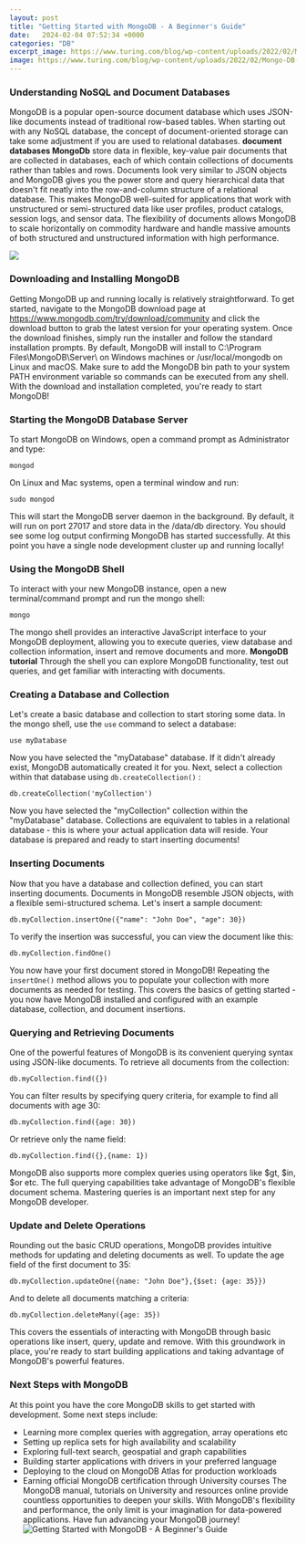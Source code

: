 ```yaml
---
layout: post
title: "Getting Started with MongoDB - A Beginner's Guide"
date:   2024-02-04 07:52:34 +0000
categories: "DB"
excerpt_image: https://www.turing.com/blog/wp-content/uploads/2022/02/Mongo-DB-Features.jpg
image: https://www.turing.com/blog/wp-content/uploads/2022/02/Mongo-DB-Features.jpg
---
```


### Understanding NoSQL and Document Databases
MongoDB is a popular open-source document database which uses JSON-like documents instead of traditional row-based tables. When starting out with any NoSQL database, the concept of document-oriented storage can take some adjustment if you are used to relational databases. **document databases MongoDb** store data in flexible, key-value pair documents that are collected in databases, each of which contain collections of documents rather than tables and rows. 
Documents look very similar to JSON objects and MongoDB gives you the power store and query hierarchical data that doesn't fit neatly into the row-and-column structure of a relational database. This makes MongoDB well-suited for applications that work with unstructured or semi-structured data like user profiles, product catalogs, session logs, and sensor data. The flexibility of documents allows MongoDB to scale horizontally on commodity hardware and handle massive amounts of both structured and unstructured information with high performance.

![](https://i.ytimg.com/vi/_O2alVdFV1k/maxresdefault.jpg)
### Downloading and Installing MongoDB
Getting MongoDB up and running locally is relatively straightforward. To get started, navigate to the MongoDB download page at https://www.mongodb.com/try/download/community and click the download button to grab the latest version for your operating system. Once the download finishes, simply run the installer and follow the standard installation prompts. 
By default, MongoDB will install to C:\Program Files\MongoDB\Server\ on Windows machines or /usr/local/mongodb on Linux and macOS. Make sure to add the MongoDB bin path to your system PATH environment variable so commands can be executed from any shell. With the download and installation completed, you're ready to start MongoDB!
### Starting the MongoDB Database Server
To start MongoDB on Windows, open a command prompt as Administrator and type:
```
mongod
``` 
On Linux and Mac systems, open a terminal window and run: 
```
sudo mongod
```
This will start the MongoDB server daemon in the background. By default, it will run on port 27017 and store data in the /data/db directory. You should see some log output confirming MongoDB has started successfully. At this point you have a single node development cluster up and running locally!
### Using the MongoDB Shell 
To interact with your new MongoDB instance, open a new terminal/command prompt and run the mongo shell:
```
mongo
```
The mongo shell provides an interactive JavaScript interface to your MongoDB deployment, allowing you to execute queries, view database and collection information, insert and remove documents and more. **MongoDB tutorial** Through the shell you can explore MongoDB functionality, test out queries, and get familiar with interacting with documents.
### Creating a Database and Collection
Let's create a basic database and collection to start storing some data. In the mongo shell, use the `use` command to select a database: 
```
use myDatabase
```
Now you have selected the "myDatabase" database. If it didn't already exist, MongoDB automatically created it for you. Next, select a collection within that database using `db.createCollection()` :
```
db.createCollection('myCollection')
```
Now you have selected the "myCollection" collection within the "myDatabase" database. Collections are equivalent to tables in a relational database - this is where your actual application data will reside. Your database is prepared and ready to start inserting documents!
### Inserting Documents 
Now that you have a database and collection defined, you can start inserting documents. Documents in MongoDB resemble JSON objects, with a flexible semi-structured schema. Let's insert a sample document:
```
db.myCollection.insertOne({"name": "John Doe", "age": 30})
```
To verify the insertion was successful, you can view the document like this: 
```
db.myCollection.findOne() 
```
You now have your first document stored in MongoDB! Repeating the `insertOne()` method allows you to populate your collection with more documents as needed for testing. This covers the basics of getting started - you now have MongoDB installed and configured with an example database, collection, and document insertions.
### Querying and Retrieving Documents
One of the powerful features of MongoDB is its convenient querying syntax using JSON-like documents. To retrieve all documents from the collection:
```
db.myCollection.find({})
``` 
You can filter results by specifying query criteria, for example to find all documents with age 30:
```
db.myCollection.find({age: 30}) 
```
Or retrieve only the name field:
```
db.myCollection.find({},{name: 1})
```
MongoDB also supports more complex queries using operators like $gt, $in, $or etc. The full querying capabilities take advantage of MongoDB's flexible document schema. Mastering queries is an important next step for any MongoDB developer.
### Update and Delete Operations
Rounding out the basic CRUD operations, MongoDB provides intuitive methods for updating and deleting documents as well. To update the age field of the first document to 35: 
```
db.myCollection.updateOne({name: "John Doe"},{$set: {age: 35}})
```
And to delete all documents matching a criteria:
```
db.myCollection.deleteMany({age: 35})
```
This covers the essentials of interacting with MongoDB through basic operations like insert, query, update and remove. With this groundwork in place, you're ready to start building applications and taking advantage of MongoDB's powerful features.
### Next Steps with MongoDB
At this point you have the core MongoDB skills to get started with development. Some next steps include:
- Learning more complex queries with aggregation, array operations etc
- Setting up replica sets for high availability and scalability  
- Exploring full-text search, geospatial and graph capabilities
- Building starter applications with drivers in your preferred language
- Deploying to the cloud on MongoDB Atlas for production workloads
- Earning official MongoDB certification through University courses
The MongoDB manual, tutorials on University and resources online provide countless opportunities to deepen your skills. With MongoDB's flexibility and performance, the only limit is your imagination for data-powered applications. Have fun advancing your MongoDB journey!
 ![Getting Started with MongoDB - A Beginner's Guide](https://www.turing.com/blog/wp-content/uploads/2022/02/Mongo-DB-Features.jpg)